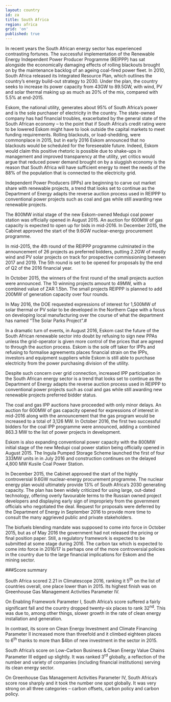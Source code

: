 ```yaml
---
layout: country
id: za
title: South Africa
region: africa
grid: 'on'
published: true
---
```


In recent years the South African energy sector has experienced contrasting fortunes. The successful implementation of the Renewable Energy Independent Power Producer Programme (REIPPP) has sat alongside the economically damaging effects of rolling blackouts brought on by the maintenance backlog of an ageing coal-fired power fleet. In 2010, South Africa released its Integrated Resource Plan, which outlines the country’s energy build-out strategy to 2030. Under the plan, the country seeks to increase its power capacity from 43GW to 89.5GW, with wind, PV and solar thermal making up as much as 20% of the mix, compared with 5.5% at end-2015.

Eskom, the national utility, generates about 95% of South Africa’s power and is the sole purchaser of electricity in the country. The state-owned company has had financial troubles, exacerbated by the general state of the South African economy – to the point that if South Africa’s credit rating were to be lowered Eskom might have to look outside the capital markets to meet funding requirements. Rolling blackouts, or load-shedding, were commonplace in 2015, but in early 2016 Eskom announced that no blackouts would be scheduled for the foreseeable future. Indeed, Eskom would claim this positive rhetoric is possible due to shake-ups in management and improved transparency at the utility, yet critics would argue that reduced power demand brought on by a sluggish economy is the reason that South Africa will have sufficient energy to meet the needs of the 88% of the population that is connected to the electricity grid.

Independent Power Producers (IPPs) are beginning to carve out market share with renewable projects, a trend that looks set to continue as the Department of Energy adapts the reverse auction process used in REIPPP to conventional power projects such as coal and gas while still awarding new renewable projects.

The 800MW initial stage of the new Eskom-owned Medupi coal power station was officially opened in August 2015. An auction for 600MW of gas capacity is expected to open up for bids in mid-2016. In December 2015, the Cabinet approved the start of the 9.6GW nuclear-energy procurement programme.

In mid-2015, the 4th round of the REIPPP programme culminated in the announcement of 26 projects as preferred bidders, putting 2.2GW of mostly wind and PV solar projects on track for prospective commissioning between 2017 and 2019. The 5th round is set to be opened for proposals by the end of Q2 of the 2016 financial year.

In October 2015, the winners of the first round of the small projects auction were announced. The 10 winning projects amount to 49MW, with a combined value of ZAR 1.5bn. The small projects REIPPP is planned to add 200MW of generation capacity over four rounds. 

In May 2016, the DOE requested expressions of interest for 1,500MW of solar thermal or PV solar to be developed in the Northern Cape with a focus on developing local manufacturing over the course of what the department has named “The Solar Parks Project”.#

In a dramatic turn of events, in August 2016, Eskom cast the future of the South African renewable sector into doubt by refusing to sign new PPAs unless the grid-operator is given more control of the prices that are agreed to through the auction process. Eskom is the sole off taker for IPPs and refusing to formalise agreements places financial strain on the IPPs, investors and equipment suppliers while Eskom is still able to purchase electricity from the power purchasing division of the utility.

Despite such concern over grid connection, increased IPP participation in the South African energy sector is a trend that looks set to continue as the Department of Energy adapts the reverse auction process used in REIPPP to conventional power projects such as coal and gas while still awarding new renewable projects preferred bidder status.

The coal and gas IPP auctions have proceeded with only minor delays. An auction for 600MW of gas capacity opened for expressions of interest in mid-2016 along with the announcement that the gas program would be increased to a total of 3,126 MW. In October 2016, the first two successful bidders for the coal IPP programme were announced, adding a combined 863.3 MW to the list of power projects in development.

Eskom is also expanding conventional power capacity with the 800MW initial stage of the new Medupi coal power station being officially opened in August 2015. The Ingula Pumped Storage Scheme launched the first of four 333MW units in in July 2016 and construction continues on the delayed 4,800 MW Kusile Coal Power Station.

In December 2015, the Cabinet approved the start of the highly controversial 9.6GW nuclear-energy procurement programme. The nuclear energy plan would ultimately provide 13% of South Africa’s 2030 generating capacity. The plan has been widely criticized for using large, out-dated technology, offering overly favourable terms to the Russian owned project developers and displaying early sign of impropriety from the government officials who negotiated the deal. Request for proposals were deferred by the Department of Energy in September 2016 to provide more time to consult the many aggrieved public and private stakeholders.

The biofuels blending mandate was supposed to come into force in October 2015, but as of May 2016 the government had not released the pricing or final position paper. Still, a regulatory framework is expected to be submitted at some stage during 2016. The carbon tax which is expected to come into force in 2016/17 is perhaps one of the more controversial policies in the country due to the large financial implications for Eskom and the mining sector.


###Score summary

South Africa scored 2.21 in Climatescope 2016, ranking it 5<sup>th</sup> on the list of countries overall, one place lower than in 2015. Its highest finish was on Greenhouse Gas Management Activities Parameter IV.

On Enabling Framework Parameter I, South Africa’s score suffered a fairly significant fall and the country dropped twenty-six places to rank 32<sup>nd</sup>. This was due to, among other things, slower growth in the rate of clean energy installation and generation.

In contrast, its score on Clean Energy Investment and Climate Financing Parameter II increased more than threefold and it climbed eighteen places to 6<sup>th</sup> thanks to more than $4bn of new investment in the sector in 2015.

South Africa’s score on Low-Carbon Business & Clean Energy Value Chains Parameter III edged up slightly. It was ranked 3<sup>rd</sup> globally, a reflection of the number and variety of companies (including financial institutions) serving its clean energy sector.

On Greenhouse Gas Management Activities Parameter IV, South Africa’s score rose sharply and it took the number one spot globally. It was very strong on all three categories – carbon offsets, carbon policy and carbon policy.

